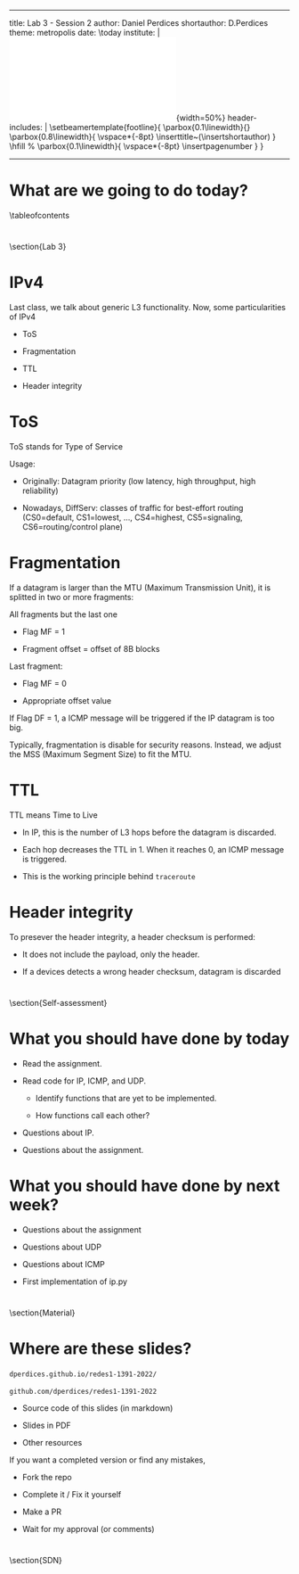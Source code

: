 
---
title: Lab 3 - Session 2
author: Daniel Perdices
shortauthor: D.Perdices
theme: metropolis
date: \today
institute: |
 ![](extra_resources/marcaUAM.pdf){width=50%}
header-includes: |
    \setbeamertemplate{footline}{
        \parbox{0.1\linewidth}{}
        \parbox{0.8\linewidth}{
            \vspace*{-8pt} \inserttitle~(\insertshortauthor)
        }
        \hfill %
        \parbox{0.1\linewidth}{
            \vspace*{-8pt} \insertpagenumber
        }
    }

---

# What are we going to do today?
\tableofcontents

#
\section{Lab 3}

# IPv4
Last class, we talk about generic L3 functionality. Now, some particularities of IPv4

- ToS

- Fragmentation

- TTL

- Header integrity

# ToS

ToS stands for Type of Service

Usage:

- Originally: Datagram priority (low latency, high throughput, high reliability)

- Nowadays, DiffServ: classes of traffic for best-effort routing (CS0=default, CS1=lowest, ..., CS4=highest, CS5=signaling, CS6=routing/control plane)

# Fragmentation

If a datagram is larger than the MTU (Maximum Transmission Unit), it is splitted in two or more fragments:

All fragments but the last one
- Flag MF = 1

- Fragment offset = offset of 8B blocks 

Last fragment:
- Flag MF = 0

- Appropriate offset value

If Flag DF = 1, a ICMP message will be triggered if the IP datagram is too big.

Typically, fragmentation is disable for security reasons. Instead, we adjust the MSS (Maximum Segment Size) to fit the MTU.

# TTL

TTL means Time to Live

- In IP, this is the number of L3 hops before the datagram is discarded. 

- Each hop decreases the TTL in 1. When it reaches 0, an ICMP message is triggered.

- This is the working principle behind `traceroute`

# Header integrity

To presever the header integrity, a header checksum is performed:

- It does not include the payload, only the header.

- If a devices detects a wrong header checksum, datagram is discarded

#
\section{Self-assessment}

# What you should have done by today

- Read the assignment.

- Read code for IP, ICMP, and UDP.

    - Identify functions that are yet to be implemented. 

    - How functions call each other?

- Questions about IP.

- Questions about the assignment.

# What you should have done by next week?

- Questions about the assignment

- Questions about UDP

- Questions about ICMP

- First implementation of ip.py


#
\section{Material}

# Where are these slides?
`dperdices.github.io/redes1-1391-2022/`

`github.com/dperdices/redes1-1391-2022`

- Source code of this slides (in markdown)

- Slides in PDF

- Other resources

If you want a completed version or find any mistakes,

- Fork the repo

- Complete it / Fix it yourself

- Make a PR

- Wait for my approval (or comments)

# 
\section{SDN}